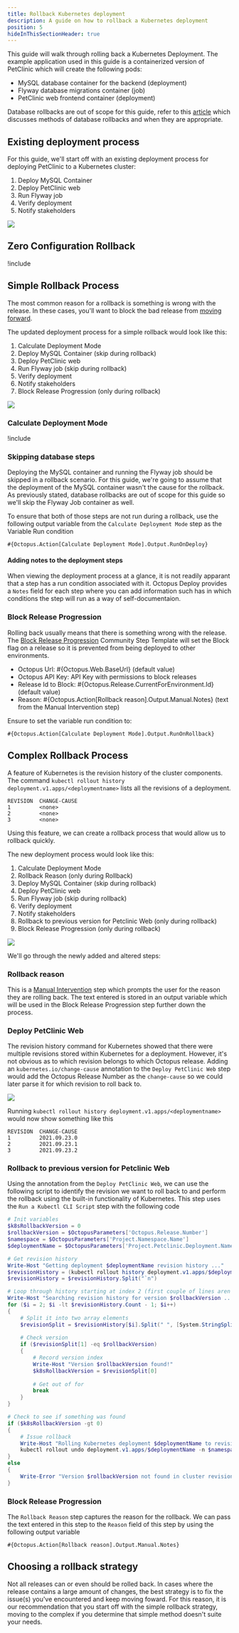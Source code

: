 ```yaml
---
title: Rollback Kubernetes deployment
description: A guide on how to rollback a Kubernetes deployment
position: 5
hideInThisSectionHeader: true
---
```

This guide will walk through rolling back a Kubernetes Deployment.  The example application used in this guide is a containerized version of PetClinic which will create the following pods:
- MySQL database container for the backend (deployment)
- Flyway database migrations container (job)
- PetClinic web frontend container (deployment)

Database rollbacks are out of scope for this guide, refer to this [article](https://octopus.com/blog/database-rollbacks-pitfalls) which discusses methods of database rollbacks and when they are appropriate.

## Existing deployment process
For this guide, we'll start off with an existing deployment process for deploying PetClinic to a Kubernetes cluster:

1. Deploy MySQL Container
1. Deploy PetClinic web
1. Run Flyway job
1. Verify deployment
1. Notify stakeholders

![](octopus-original-deployment-process.png)

## Zero Configuration Rollback
!include <zero-configuration-rollback>

## Simple Rollback Process
The most common reason for a rollback is something is wrong with the release.  In these cases, you'll want to block the bad release from [moving forward](/docs/releases/prevent-release-progression.md).

The updated deployment process for a simple rollback would look like this:

1. Calculate Deployment Mode
1. Deploy MySQL Container (skip during rollback)
1. Deploy PetClinic web
1. Run Flyway job (skip during rollback)
1. Verify deployment
1. Notify stakeholders
1. Block Release Progression (only during rollback)

![](octopus-simple-rollback-process.png)

### Calculate Deployment Mode
!include <calculate-deployment-mode>

### Skipping database steps
Deploying the MySQL container and running the Flyway job should be skipped in a rollback scenario.  For this guide, we're going to assume that the deployment of the MySQL container wasn't the cause for the rollback.  As previously stated, database rollbacks are out of scope for this guide so we'll skip the Flyway Job container as well.

To ensure that both of those steps are not run during a rollback, use the following output variable from the `Calculate Deployment Mode` step as the Variable Run condition

```
#{Octopus.Action[Calculate Deployment Mode].Output.RunOnDeploy}
```

#### Adding notes to the deployment steps
When viewing the deployment process at a glance, it is not readily apparant that a step has a run condition associated with it.  Octopus Deploy provides a `Notes` field for each step where you can add information such has in which conditions the step will run as a way of self-documentaion.

### Block Release Progression
Rolling back usually means that there is something wrong with the release.  The [Block Release Progression](https://library.octopus.com/step-templates/78a182b3-5369-4e13-9292-b7f991295ad1/actiontemplate-block-release-progression) Community Step Template will set the Block flag on a release so it is prevented from being deployed to other environments.

- Octopus Url: #{Octopus.Web.BaseUrl} (default value)
- Octopus API Key: API Key with permissions to block releases
- Release Id to Block: #{Octopus.Release.CurrentForEnvironment.Id} (default value)
- Reason: #{Octopus.Action[Rollback reason].Output.Manual.Notes} (text from the Manual Intervention step)

Ensure to set the variable run condition to:

```
#{Octopus.Action[Calculate Deployment Mode].Output.RunOnRollback}
```

## Complex Rollback Process
A feature of Kubernetes is the revision history of the cluster components.  The command `kubectl rollout history deployment.v1.apps/<deploymentname>` lists all the revisions of a deployment.

```
REVISION  CHANGE-CAUSE
1         <none>
2         <none>
3         <none>
```
Using this feature, we can create a rollback process that would allow us to rollback quickly.

The new deployment process would look like this:

1. Calculate Deployment Mode
1. Rollback Reason (only during Rollback)
1. Deploy MySQL Container (skip during rollback)
1. Deploy PetClinic web
1. Run Flyway job (skip during rollback)
1. Verify deployment
1. Notify stakeholders
1. Rollback to previous version for Petclinic Web (only during rollback)
1. Block Release Progression (only during rollback)

![](octopus-complex-rollback-process.png)

We'll go through the newly added and altered steps:

### Rollback reason
This is a [Manual Intervention](https://octopus.com/docs/projects/built-in-step-templates/manual-intervention-and-approvals) step which prompts the user for the reason they are rolling back.  The text entered is stored in an output variable which will be used in the Block Release Progression step further down the process.

### Deploy PetClinic Web
The revision history command for Kubernetes showed that there were multiple revisions stored within Kubernetes for a deployment.  However, it's not obvious as to which revision belongs to which Octopus release.  Adding an `kubernetes.io/change-cause` annotation to the `Deploy PetClinic Web` step would add the Octopus Release Number as the `change-cause` so we could later parse it for which revision to roll back to.

![](octopus-k8s-deployment-annotation.png)

Running `kubectl rollout history deployment.v1.apps/<deploymentname>` would now show something like this

```
REVISION  CHANGE-CAUSE
1         2021.09.23.0
2         2021.09.23.1
3         2021.09.23.2
```

### Rollback to previous version for Petclinic Web
Using the annotation from the `Deploy PetClinic Web`, we can use the following script to identify the revision we want to roll back to and perform the rollback using the built-in functionality of Kubernetes.  This step uses the `Run a Kubectl CLI Script` step with the following code

```powershell
# Init variables
$k8sRollbackVersion = 0
$rollbackVersion = $OctopusParameters['Octopus.Release.Number']
$namespace = $OctopusParameters['Project.Namespace.Name']
$deploymentName = $OctopusParameters['Project.Petclinic.Deployment.Name']

# Get revision history
Write-Host "Getting deployment $deploymentName revision history ..."
$revisionHistory = (kubectl rollout history deployment.v1.apps/$deploymentName -n $namespace)
$revisionHistory = $revisionHistory.Split("`n")

# Loop through history starting at index 2 (first couple of lines aren't versions)
Write-Host "Searching revision history for version $rollbackVersion ..."
for ($i = 2; $i -lt $revisionHistory.Count - 1; $i++)
{
	# Split it into two array elements
    $revisionSplit = $revisionHistory[$i].Split(" ", [System.StringSplitOptions]::RemoveEmptyEntries)
	
    # Check version
    if ($revisionSplit[1] -eq $rollbackVersion)
    {
    	# Record version index
        Write-Host "Version $rollbackVersion found!"
        $k8sRollbackVersion = $revisionSplit[0]
        
        # Get out of for
        break
    }
}

# Check to see if something was found
if ($k8sRollbackVersion -gt 0)
{
	# Issue rollback
    Write-Host "Rolling Kubernetes deployment $deploymentName to revision $k8sRollbackVersion ..."
    kubectl rollout undo deployment.v1.apps/$deploymentName -n $namespace --to-revision=$k8sRollbackVersion
}
else
{
	Write-Error "Version $rollbackVersion not found in cluster revision history."
}
```
### Block Release Progression
The `Rollback Reason` step captures the reason for the rollback.  We can pass the text entered in this step to the `Reason` field of this step by using the following output variable

```
#{Octopus.Action[Rollback reason].Output.Manual.Notes}
```

## Choosing a rollback strategy
Not all releases can or even should be rolled back.  In cases where the release contains a large amount of changes, the best strategy is to fix the issue(s) you've encountered and keep moving foward.  For this reason, it is our recommendation that you start off with the simple rollback strategy, moving to the complex if you determine that simple method doesn't suite your needs.
